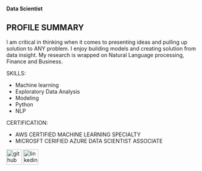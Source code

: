 


#### Data Scientist

## PROFILE SUMMARY

I am critical in thinking when it comes to presenting ideas and pulling up solution to ANY problem. I enjoy building models and creating solution from data insight. My research is wrapped on Natural Language processing, Finance and Business.

SKILLS: 
* Machine learning
* Exploratory Data Analysis
* Modeling
* Python
* NLP

CERTIFICATION:
* AWS CERTIFIED MACHINE LEARNING SPECIALTY
* MICROSFT CERIFIED AZURE DATA SCIENTIST ASSOCIATE



[<img src='https://cdn.jsdelivr.net/npm/simple-icons@3.0.1/icons/github.svg' alt='github' height='40'>](https://github.com/Emmascholar)  [<img src='https://cdn.jsdelivr.net/npm/simple-icons@3.0.1/icons/linkedin.svg' alt='linkedin' height='40'>](https://www.linkedin.com/in/Chukwuemeka-Egbuchulam-05743663/)  

